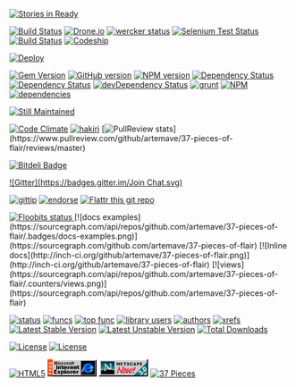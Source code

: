[![Stories in Ready](https://badge.waffle.io/artemave/37-pieces-of-flair.png?label=ready&title=Ready)](https://waffle.io/artemave/37-pieces-of-flair)

[![Build Status](https://travis-ci.org/artemave/37-pieces-of-flair.png)](https://travis-ci.org/artemave/37-pieces-of-flair)
[![Drone.io](https://drone.io/github.com/joshski/37-pieces-of-flair/status.png)](https://drone.io/github.com/joshski/37-pieces-of-flair/latest)
[![wercker status](https://app.wercker.com/status/dbb3610426d65fd5699570ca58f942ce/s/master "wercker status")](https://app.wercker.com/project/bykey/dbb3610426d65fd5699570ca58f942ce)
[![Selenium Test Status](https://saucelabs.com/buildstatus/artemave)](https://saucelabs.com/u/artemave)
[![Build Status](https://semaphoreapp.com/api/v1/projects/fe674707-595b-4e22-a68d-40f6ae8816e8/255772/badge.png)](https://semaphoreapp.com/artemave/37-pieces-of-flair)
[![Codeship](https://www.codeship.io/projects/2fd6ac80-8d30-0131-79d8-6e593527c391/status)](https://www.codeship.io/projects/15995)

[![Deploy](https://www.herokucdn.com/deploy/button.png)](https://heroku.com/deploy)

[![Gem Version](https://badge.fury.io/rb/37-pieces-of-flair.png)](http://badge.fury.io/rb/37-pieces-of-flair)
[![GitHub version](https://badge.fury.io/gh/artemave%2F37-pieces-of-flair.png)](http://badge.fury.io/gh/artemave%2F37-pieces-of-flair)
[![NPM version](https://badge.fury.io/js/37-pieces-of-flair.png)](http://badge.fury.io/js/37-pieces-of-flair)
[![Dependency Status](https://gemnasium.com/artemave/37-pieces-of-flair.png)](https://gemnasium.com/artemave/37-pieces-of-flair)
[![Dependency Status](https://david-dm.org/artemave/37-pieces-of-flair.png)](https://david-dm.org/artemave/37-pieces-of-flair)
[![devDependency Status](https://david-dm.org/artemave/37-pieces-of-flair/dev-status.png)](https://david-dm.org/artemave/37-pieces-of-flair#info=devDependencies)
[![grunt](https://cdn.gruntjs.com/builtwith.png)](http://www.gruntjs.com)
[![NPM](https://nodei.co/npm/37-pieces-of-flair.png?mini=true)](https://nodei.co/npm/37-pieces-of-flair/)
[![dependencies](https://sourcegraph.com/api/repos/github.com/artemave/37-pieces-of-flair/.badges/dependencies.png)](https://sourcegraph.com/github.com/artemave/37-pieces-of-flair)



[![Still Maintained](http://stillmaintained.com/artemave/37-pieces-of-flair.png)](http://stillmaintained.com/artemave/37-pieces-of-flair)

[![Code Climate](https://codeclimate.com/github/artemave/37-pieces-of-flair.png)](https://codeclimate.com/github/artemave/37-pieces-of-flair)
[![hakiri](https://hakiri.io/github/artemave/37-pieces-of-flair/master.svg)](https://hakiri.io/github/artemave/37-pieces-of-flair)
[![PullReview stats](https://www.pullreview.com/github/artemave/37-pieces-of-flair/badges/master.svg?)](https://www.pullreview.com/github/artemave/37-pieces-of-flair/reviews/master)


[![Bitdeli Badge](https://d2weczhvl823v0.cloudfront.net/artemave/37-pieces-of-flair/trend.png)](https://bitdeli.com/free "Bitdeli Badge")

[![Gitter](https://badges.gitter.im/Join Chat.svg)](https://gitter.im/artemave/37-pieces-of-flair)

[![gittip](http://img.shields.io/gittip/artemave.svg)](http://img.shields.io/gittip/artemave.svg)
[![endorse](https://api.coderwall.com/artemave/endorsecount.png)](https://coderwall.com/artemave)
[![Flattr this git repo](http://api.flattr.com/button/flattr-badge-large.png)](https://flattr.com/submit/auto?user_id=artemave&url=https://github.com/artemave/37-pieces-of-flair&title=37-pieces-of-flair&tags=github&category=software)

<a href="http://floobits.com/artemave/37-pieces-of-flair/redirect">
  <img alt="Floobits status" width="100" height="40" src="http://floobits.com/artemave/37-pieces-of-flair.png" />
</a>
[![docs examples](https://sourcegraph.com/api/repos/github.com/artemave/37-pieces-of-flair/.badges/docs-examples.png)](https://sourcegraph.com/github.com/artemave/37-pieces-of-flair)
[![Inline docs](http://inch-ci.org/github/artemave/37-pieces-of-flair.png)](http://inch-ci.org/github/artemave/37-pieces-of-flair)
[![views](https://sourcegraph.com/api/repos/github.com/artemave/37-pieces-of-flair/.counters/views.png)](https://sourcegraph.com/api/repos/github.com/artemave/37-pieces-of-flair)

[![status](https://sourcegraph.com/api/repos/github.com/artemave/37-pieces-of-flair/.badges/status.png)](https://sourcegraph.com/github.com/artemave/37-pieces-of-flair)
[![funcs](https://sourcegraph.com/api/repos/github.com/artemave/37-pieces-of-flair/.badges/funcs.png)](https://sourcegraph.com/github.com/artemave/37-pieces-of-flair)
[![top func](https://sourcegraph.com/api/repos/github.com/artemave/37-pieces-of-flair/.badges/top-func.png)](https://sourcegraph.com/github.com/artemave/37-pieces-of-flair)
[![library users](https://sourcegraph.com/api/repos/github.com/artemave/37-pieces-of-flair/.badges/library-users.png)](https://sourcegraph.com/github.com/artemave/37-pieces-of-flair)
[![authors](https://sourcegraph.com/api/repos/github.com/artemave/37-pieces-of-flair/.badges/authors.png)](https://sourcegraph.com/github.com/artemave/37-pieces-of-flair)
[![xrefs](https://sourcegraph.com/api/repos/github.com/artemave/37-pieces-of-flair/.badges/xrefs.png)](https://sourcegraph.com/github.com/artemave/37-pieces-of-flair)
[![Latest Stable Version](https://poser.pugx.org/artemave/37-pieces-of-flair/version.svg)](https://packagist.org/packages/artemave/37-pieces-of-flair)
[![Latest Unstable Version](https://poser.pugx.org/artemave/37-pieces-of-flair/v/unstable.svg)](//packagist.org/packages/artemave/37-pieces-of-flair)
[![Total Downloads](https://poser.pugx.org/artemave/37-pieces-of-flair/downloads.svg)](https://packagist.org/packages/artemave/37-pieces-of-flair)

[![License](https://poser.pugx.org/artemave/37-pieces-of-flair/license.svg)](https://packagist.org/packages/artemave/37-pieces-of-flair)
[![License](http://img.shields.io/:license-mit-blue.svg)](http://artemave.mit-license.org)

[![HTML5](http://www.w3.org/html/logo/downloads/HTML5_Badge_32.png)](http://www.w3.org/TR/html5/)
[![Internet Explorer](images/ie.gif?raw=true)](http://en.wikipedia.org/wiki/Internet_Explorer)
[![Netscape Navigator](images/netscape.gif?raw=true)](http://en.wikipedia.org/wiki/Netscape_Navigator)
[![37 Pieces](http://img.shields.io/badge/37-pieces%20of%20flair-brightgreen.svg)](https://github.com/artemave/37-pieces-of-flair)

